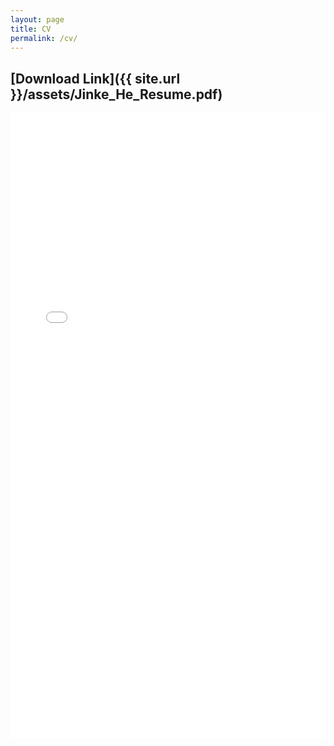 ```yaml
---
layout: page
title: CV
permalink: /cv/
---
```

## [Download Link]({{ site.url  }}/assets/Jinke_He_Resume.pdf)
<iframe src="{{ site.url  }}/assets/Jinke_He_Resume.pdf" class="gde-frame" style="height: 1000px; width: 100%; border: none;" scrolling="yes"></iframe>


